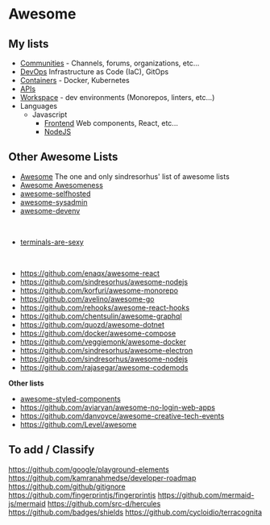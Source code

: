# Awesome

## My lists

* [Communities](./awesome-communities.md) - Channels, forums, organizations, etc...
* [DevOps](./awesome-devops.md) Infrastructure as Code (IaC), GitOps
* [Containers](./awesome-containers.md) - Docker, Kubernetes
* [APIs](./awesome-apis.md)
* [Workspace](./awesome-workspace.md) - dev environments (Monorepos, linters, etc...)
* Languages
  * Javascript
    * [Frontend](./awesome-frontend.md) Web components, React, etc...
    * [NodeJS](./awesome-nodejs.md)




## Other Awesome Lists

* [Awesome](https://github.com/sindresorhus/awesome) The one and only sindresorhus' list of awesome lists
* [Awesome Awesomeness](https://github.com/bayandin/awesome-awesomeness)
* [awesome-selfhosted](https://github.com/awesome-selfhosted/awesome-selfhosted)
* [awesome-sysadmin](https://github.com/awesome-foss/awesome-sysadmin)
* [awesome-devenv](https://github.com/jondot/awesome-devenv)

<br/>

* [terminals-are-sexy](https://github.com/k4m4/terminals-are-sexy)

<br/>

* https://github.com/enaqx/awesome-react
* https://github.com/sindresorhus/awesome-nodejs
* https://github.com/korfuri/awesome-monorepo
* https://github.com/avelino/awesome-go
* https://github.com/rehooks/awesome-react-hooks
* https://github.com/chentsulin/awesome-graphql
* https://github.com/quozd/awesome-dotnet
* https://github.com/docker/awesome-compose
* https://github.com/veggiemonk/awesome-docker
* https://github.com/sindresorhus/awesome-electron
* https://github.com/sindresorhus/awesome-nodejs
* https://github.com/rajasegar/awesome-codemods

**Other lists**  
* [awesome-styled-components](https://github.com/styled-components/awesome-styled-components)
* https://github.com/aviaryan/awesome-no-login-web-apps
* https://github.com/danvoyce/awesome-creative-tech-events
* https://github.com/Level/awesome


## To add / Classify

https://github.com/google/playground-elements
https://github.com/kamranahmedse/developer-roadmap
https://github.com/github/gitignore
https://github.com/fingerprintjs/fingerprintjs
https://github.com/mermaid-js/mermaid
https://github.com/src-d/hercules
https://github.com/badges/shields
https://github.com/cycloidio/terracognita







